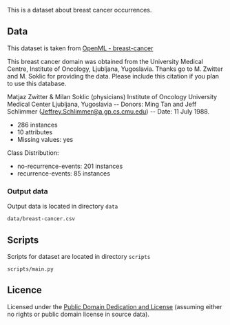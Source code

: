 This is a dataset about breast cancer occurrences.

## Data

This dataset is taken from [OpenML - breast-cancer](https://www.openml.org/d/13)

This breast cancer domain was obtained from the University Medical Centre, Institute of Oncology, Ljubljana, Yugoslavia. Thanks go to M. Zwitter and M. Soklic for providing the data. 
Please include this citation if you plan to use this database.

Matjaz Zwitter & Milan Soklic (physicians) Institute of Oncology University Medical Center Ljubljana, Yugoslavia -- Donors: Ming Tan and Jeff Schlimmer (Jeffrey.Schlimmer@a.gp.cs.cmu.edu) -- Date: 11 July 1988.

* 286 instances
* 10 attributes
* Missing values: yes

Class Distribution:
* no-recurrence-events: 201 instances
* recurrence-events: 85 instances

### Output data
Output data is located in directory `data`

`data/breast-cancer.csv`

## Scripts

Scripts for dataset are located in directory `scripts`

`scripts/main.py`

## Licence
Licensed under the [Public Domain Dedication and License][pddl] (assuming
either no rights or public domain license in source data).

[pddl]: http://opendatacommons.org/licenses/pddl/1.0/